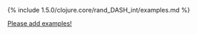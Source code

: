 {% include 1.5.0/clojure.core/rand_DASH_int/examples.md %}

[Please add examples!](https://github.com/arrdem/grimoire/edit/master/_includes/1.6.0/clojure.core/rand_DASH_int/examples.md)
